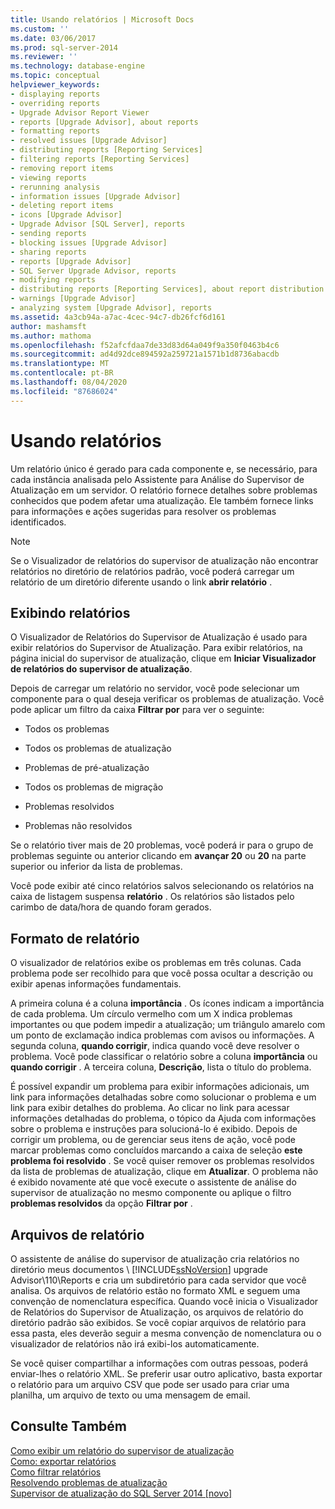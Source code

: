 ```yaml
---
title: Usando relatórios | Microsoft Docs
ms.custom: ''
ms.date: 03/06/2017
ms.prod: sql-server-2014
ms.reviewer: ''
ms.technology: database-engine
ms.topic: conceptual
helpviewer_keywords:
- displaying reports
- overriding reports
- Upgrade Advisor Report Viewer
- reports [Upgrade Advisor], about reports
- formatting reports
- resolved issues [Upgrade Advisor]
- distributing reports [Reporting Services]
- filtering reports [Reporting Services]
- removing report items
- viewing reports
- rerunning analysis
- information issues [Upgrade Advisor]
- deleting report items
- icons [Upgrade Advisor]
- Upgrade Advisor [SQL Server], reports
- sending reports
- blocking issues [Upgrade Advisor]
- sharing reports
- reports [Upgrade Advisor]
- SQL Server Upgrade Advisor, reports
- modifying reports
- distributing reports [Reporting Services], about report distribution
- warnings [Upgrade Advisor]
- analyzing system [Upgrade Advisor], reports
ms.assetid: 4a3cb94a-a7ac-4cec-94c7-db26fcf6d161
author: mashamsft
ms.author: mathoma
ms.openlocfilehash: f52afcfdaa7de33d83d64a049f9a350f0463b4c6
ms.sourcegitcommit: ad4d92dce894592a259721a1571b1d8736abacdb
ms.translationtype: MT
ms.contentlocale: pt-BR
ms.lasthandoff: 08/04/2020
ms.locfileid: "87686024"
---
```

# <a name="using-reports"></a>Usando relatórios
  Um relatório único é gerado para cada componente e, se necessário, para cada instância analisada pelo Assistente para Análise do Supervisor de Atualização em um servidor. O relatório fornece detalhes sobre problemas conhecidos que podem afetar uma atualização. Ele também fornece links para informações e ações sugeridas para resolver os problemas identificados.  
  
> [!NOTE]  
>  Se o Visualizador de relatórios do supervisor de atualização não encontrar relatórios no diretório de relatórios padrão, você poderá carregar um relatório de um diretório diferente usando o link **abrir relatório** .  
  
## <a name="viewing-reports"></a>Exibindo relatórios  
 O Visualizador de Relatórios do Supervisor de Atualização é usado para exibir relatórios do Supervisor de Atualização. Para exibir relatórios, na página inicial do supervisor de atualização, clique em **Iniciar Visualizador de relatórios do supervisor de atualização**.  
  
 Depois de carregar um relatório no servidor, você pode selecionar um componente para o qual deseja verificar os problemas de atualização. Você pode aplicar um filtro da caixa **Filtrar por** para ver o seguinte:  
  
-   Todos os problemas  
  
-   Todos os problemas de atualização  
  
-   Problemas de pré-atualização  
  
-   Todos os problemas de migração  
  
-   Problemas resolvidos  
  
-   Problemas não resolvidos  
  
 Se o relatório tiver mais de 20 problemas, você poderá ir para o grupo de problemas seguinte ou anterior clicando em **avançar 20** ou **20** na parte superior ou inferior da lista de problemas.  
  
 Você pode exibir até cinco relatórios salvos selecionando os relatórios na caixa de listagem suspensa **relatório** . Os relatórios são listados pelo carimbo de data/hora de quando foram gerados.  
  
## <a name="report-format"></a>Formato de relatório  
 O visualizador de relatórios exibe os problemas em três colunas. Cada problema pode ser recolhido para que você possa ocultar a descrição ou exibir apenas informações fundamentais.  
  
 A primeira coluna é a coluna **importância** . Os ícones indicam a importância de cada problema. Um círculo vermelho com um X indica problemas importantes ou que podem impedir a atualização; um triângulo amarelo com um ponto de exclamação indica problemas com avisos ou informações. A segunda coluna, **quando corrigir**, indica quando você deve resolver o problema. Você pode classificar o relatório sobre a coluna **importância** ou **quando corrigir** . A terceira coluna, **Descrição**, lista o título do problema.  
  
 É possível expandir um problema para exibir informações adicionais, um link para informações detalhadas sobre como solucionar o problema e um link para exibir detalhes do problema. Ao clicar no link para acessar informações detalhadas do problema, o tópico da Ajuda com informações sobre o problema e instruções para solucioná-lo é exibido. Depois de corrigir um problema, ou de gerenciar seus itens de ação, você pode marcar problemas como concluídos marcando a caixa de seleção **este problema foi resolvido** . Se você quiser remover os problemas resolvidos da lista de problemas de atualização, clique em **Atualizar**. O problema não é exibido novamente até que você execute o assistente de análise do supervisor de atualização no mesmo componente ou aplique o filtro **problemas resolvidos** da opção **Filtrar por** .  
  
## <a name="report-files"></a>Arquivos de relatório  
 O assistente de análise do supervisor de atualização cria relatórios no diretório meus documentos \\ [!INCLUDE[ssNoVersion](../../includes/ssnoversion-md.md)] upgrade Advisor\110\Reports e cria um subdiretório para cada servidor que você analisa. Os arquivos de relatório estão no formato XML e seguem uma convenção de nomenclatura específica. Quando você inicia o Visualizador de Relatórios do Supervisor de Atualização, os arquivos de relatório do diretório padrão são exibidos. Se você copiar arquivos de relatório para essa pasta, eles deverão seguir a mesma convenção de nomenclatura ou o visualizador de relatórios não irá exibi-los automaticamente.  
  
 Se você quiser compartilhar a informações com outras pessoas, poderá enviar-lhes o relatório XML. Se preferir usar outro aplicativo, basta exportar o relatório para um arquivo CSV que pode ser usado para criar uma planilha, um arquivo de texto ou uma mensagem de email.  
  
## <a name="see-also"></a>Consulte Também  
 [Como exibir um relatório do supervisor de atualização](../../../2014/sql-server/install/how-to-view-an-upgrade-advisor-report.md)   
 [Como: exportar relatórios](../../../2014/sql-server/install/how-to-export-reports.md)   
 [Como filtrar relatórios](../../../2014/sql-server/install/how-to-filter-reports.md)   
 [Resolvendo problemas de atualização](../../../2014/sql-server/install/resolving-upgrade-issues.md)   
 [Supervisor de atualização do SQL Server 2014 &#91;novo&#93;](sql-server-2014-upgrade-advisor.md)  
  
  

